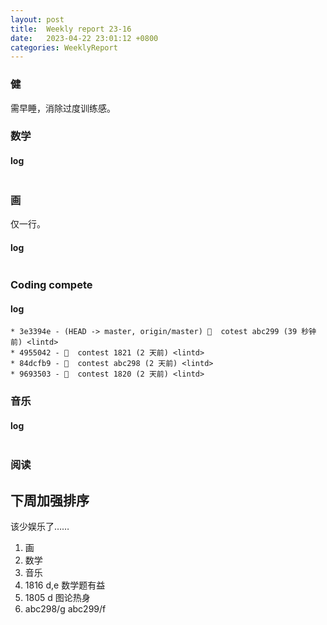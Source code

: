 ```yaml
---
layout: post
title:  Weekly report 23-16
date:   2023-04-22 23:01:12 +0800
categories: WeeklyReport
---
```


### 健

需早睡，消除过度训练感。

### 数学

#### log
```

```

### 画

仅一行。

#### log
```

```

### Coding compete

#### log
```
* 3e3394e - (HEAD -> master, origin/master) 🎉  cotest abc299 (39 秒钟前) <lintd>
* 4955042 - 🎉  contest 1821 (2 天前) <lintd>
* 84dcfb9 - 🎉  contest abc298 (2 天前) <lintd>
* 9693503 - 🎉  contest 1820 (2 天前) <lintd>
```

### 音乐

#### log
```

```

### 阅读

## 下周加强排序

该少娱乐了……

1. 画
1. 数学
1. 音乐
1. 1816 d,e 数学题有益
1. 1805 d 图论热身
1. abc298/g abc299/f
